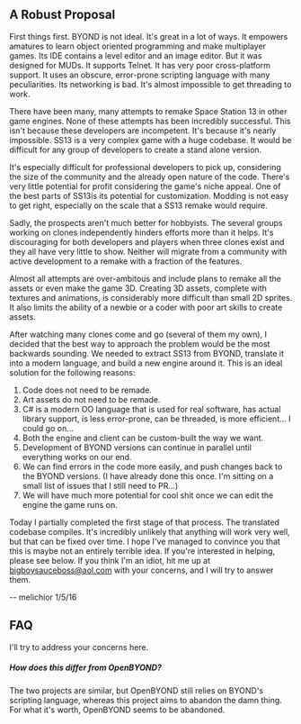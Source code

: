 ## A Robust Proposal

First things first. BYOND is not ideal. It's great in a lot of ways. It empowers amatures to learn object oriented programming and make multiplayer games. Its IDE contains a level editor and an image editor. But it was designed for MUDs. It supports Telnet. It has very poor cross-platform support. It uses an obscure, error-prone scripting language with many peculiarities. Its networking is bad. It's almost impossible to get threading to work.

There have been many, many attempts to remake Space Station 13 in other game engines. None of these attempts has been incredibly successful. This isn't because these developers are incompetent. It's because it's nearly impossible. SS13 is a very complex game with a huge codebase. It would be difficult for any group of developers to create a stand alone version.

It's especially difficult for professional developers to pick up, considering the size of the community and the already open nature of the code. There's very little potential for profit considering the game's niche appeal. One of the best parts of SS13is its potential for customization. Modding is not easy to get right, especially on the scale that a SS13 remake would require.

Sadly, the prospects aren't much better for hobbyists. The several groups working on clones independently hinders efforts more than it helps. It's discouraging for both developers and players when three clones exist and they all have very little to show. Neither will migrate from a community with active development to a remake with a fraction of the features.

Almost all attempts are over-ambitous and include plans to remake all the assets or even make the game 3D. Creating 3D assets, complete with textures and animations, is considerably more difficult than small 2D sprites. It also limits the ability of a newbie or a coder with poor art skills to create assets.

After watching many clones come and go (several of them my own), I decided that the best way to approach the problem would be the most backwards sounding. We needed to extract SS13 from BYOND, translate it into a modern language, and build a new engine around it. This is an ideal solution for the following reasons:

1. Code does not need to be remade.
2. Art assets do not need to be remade.
3. C# is a modern OO language that is used for real software, has actual library support, is less error-prone, can be threaded, is more efficient... I could go on...
4. Both the engine and client can be custom-built the way we want.
5. Development of BYOND versions can continue in parallel until everything works on our end.
6. We can find errors in the code more easily, and push changes back to the BYOND versions. (I have already done this once. I'm sitting on a small list of issues that I still need to PR...)
7. We will have much more potential for cool shit once we can edit the engine the game runs on.

Today I partially completed the first stage of that process. The translated codebase compiles. It's incredibly unlikely that anything will work very well, but that can be fixed over time. I hope I've managed to convince you that this is maybe not an entirely terrible idea. If you're interested in helping, please see below. If you think I'm an idiot, hit me up at bigboysauceboss@aol.com with your concerns, and I will try to answer them.

-- melichior 1/5/16

## FAQ

I'll try to address your concerns here.

##### How does this differ from OpenBYOND?
The two projects are similar, but OpenBYOND still relies on BYOND's scripting language, whereas this project aims to abandon the damn thing. For what it's worth, OpenBYOND seems to be abandoned.
